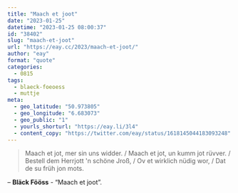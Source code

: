 ```yaml
---
title: "Maach et joot"
date: "2023-01-25"
datetime: "2023-01-25 08:00:37"
id: "38402"
slug: "maach-et-joot"
url: "https://eay.cc/2023/maach-et-joot/"
author: "eay"
format: "quote"
categories:
  - 0815
tags:
  - blaeck-foeoess
  - muttje
meta:
  - geo_latitude: "50.973805"
  - geo_longitude: "6.683073"
  - geo_public: "1"
  - yourls_shorturl: "https://eay.li/3l4"
  - content_copy: "https://twitter.com/eay/status/1618145044183093248"
---
```


> Maach et jot, mer sin uns widder. / Maach et jot, un kumm jot rüvver. / Bestell dem Herrjott 'n schöne Jroß, / Ov et wirklich nüdig wor, / Dat de su früh jon mots.

– **Bläck Fööss** - “Maach et joot”.
